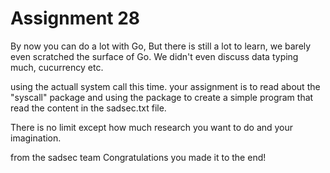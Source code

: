 # Assignment 28
By now you can do a lot with Go, But there is still a lot to learn, we barely even scratched the surface of Go. We didn't even discuss data typing much, cucurrency etc.

using the actuall system call this time.
your assignment is to read about the "syscall" package and using the package to create a simple program that read the content in the sadsec.txt file.

There is no limit except how much research you want to do and your imagination.

from the sadsec team
Congratulations you made it to the end!
